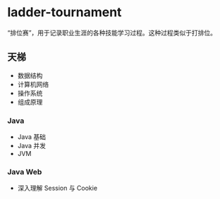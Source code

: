 # ladder-tournament
“排位赛”，用于记录职业生涯的各种技能学习过程。这种过程类似于打排位。

## 天梯
- 数据结构
- 计算机网络
- 操作系统
- 组成原理

### Java
- Java 基础
- Java 并发
- JVM

### Java Web
- 深入理解 Session 与 Cookie



